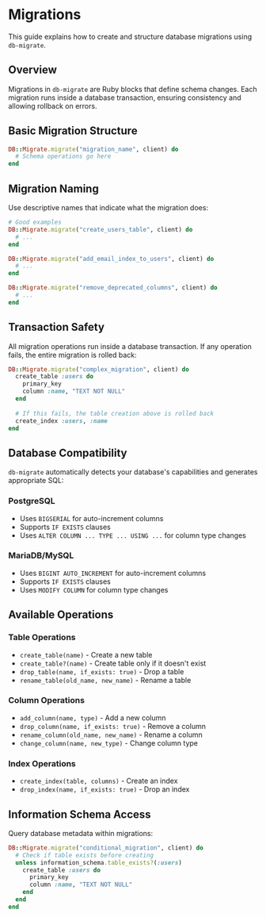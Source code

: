 # Migrations

This guide explains how to create and structure database migrations using `db-migrate`.

## Overview

Migrations in `db-migrate` are Ruby blocks that define schema changes. Each migration runs inside a database transaction, ensuring consistency and allowing rollback on errors.

## Basic Migration Structure

```ruby
DB::Migrate.migrate("migration_name", client) do
  # Schema operations go here
end
```

## Migration Naming

Use descriptive names that indicate what the migration does:

```ruby
# Good examples
DB::Migrate.migrate("create_users_table", client) do
  # ...
end

DB::Migrate.migrate("add_email_index_to_users", client) do
  # ...
end

DB::Migrate.migrate("remove_deprecated_columns", client) do
  # ...
end
```

## Transaction Safety

All migration operations run inside a database transaction. If any operation fails, the entire migration is rolled back:

```ruby
DB::Migrate.migrate("complex_migration", client) do
  create_table :users do
    primary_key
    column :name, "TEXT NOT NULL"
  end
  
  # If this fails, the table creation above is rolled back
  create_index :users, :name
end
```

## Database Compatibility

`db-migrate` automatically detects your database's capabilities and generates appropriate SQL:

### PostgreSQL
- Uses `BIGSERIAL` for auto-increment columns
- Supports `IF EXISTS` clauses
- Uses `ALTER COLUMN ... TYPE ... USING ...` for column type changes

### MariaDB/MySQL  
- Uses `BIGINT AUTO_INCREMENT` for auto-increment columns
- Supports `IF EXISTS` clauses
- Uses `MODIFY COLUMN` for column type changes

## Available Operations

### Table Operations
- `create_table(name)` - Create a new table
- `create_table?(name)` - Create table only if it doesn't exist
- `drop_table(name, if_exists: true)` - Drop a table
- `rename_table(old_name, new_name)` - Rename a table

### Column Operations
- `add_column(name, type)` - Add a new column
- `drop_column(name, if_exists: true)` - Remove a column
- `rename_column(old_name, new_name)` - Rename a column
- `change_column(name, new_type)` - Change column type

### Index Operations
- `create_index(table, columns)` - Create an index
- `drop_index(name, if_exists: true)` - Drop an index

## Information Schema Access

Query database metadata within migrations:

```ruby
DB::Migrate.migrate("conditional_migration", client) do
  # Check if table exists before creating
  unless information_schema.table_exists?(:users)
    create_table :users do
      primary_key
      column :name, "TEXT NOT NULL"
    end
  end
end
```